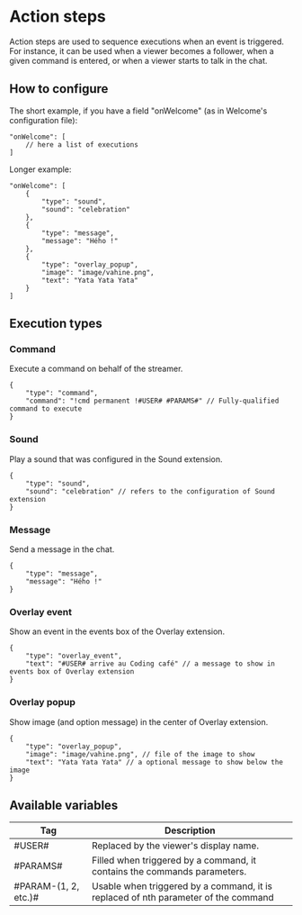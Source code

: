 # Action steps

Action steps are used to sequence executions when an event is triggered. For instance, it can be
used when a viewer becomes a follower, when a given command is entered, or when a viewer starts to
talk in the chat.

## How to configure

The short example, if you have a field "onWelcome" (as in Welcome's configuration file):
```json5
"onWelcome": [
    // here a list of executions
]
```

Longer example:
```json5
"onWelcome": [
    {
        "type": "sound",
        "sound": "celebration"
    },
    {
        "type": "message",
        "message": "Hého !"
    },
    {
        "type": "overlay_popup",
        "image": "image/vahine.png",
        "text": "Yata Yata Yata"
    }
]
```

## Execution types

### Command

Execute a command on behalf of the streamer.

```json5
{
    "type": "command",
    "command": "!cmd permanent !#USER# #PARAMS#" // Fully-qualified command to execute
}
```

### Sound

Play a sound that was configured in the Sound extension.

```json5
{
    "type": "sound",
    "sound": "celebration" // refers to the configuration of Sound extension
}
```

### Message

Send a message in the chat.

```json5
{
    "type": "message",
    "message": "Hého !"
}
```

### Overlay event

Show an event in the events box of the Overlay extension.

```json5
{
    "type": "overlay_event",
    "text": "#USER# arrive au Coding café" // a message to show in events box of Overlay extension
}
```

### Overlay popup

Show image (and option message) in the center of Overlay extension.

```json5
{
    "type": "overlay_popup",
    "image": "image/vahine.png", // file of the image to show
    "text": "Yata Yata Yata" // a optional message to show below the image
}
```

## Available variables

|Tag|Description|
|---|-----------|
|#USER#|Replaced by the viewer's display name.|
|#PARAMS#|Filled when triggered by a command, it contains the commands parameters.|
|#PARAM-(1, 2, etc.)#|Usable when triggered by a command, it is replaced of nth parameter of the command|
